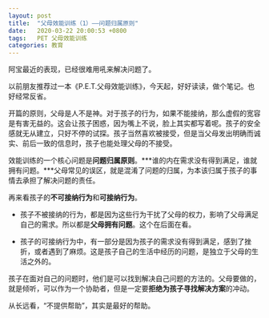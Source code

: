 ```yaml
---
layout: post
title:  "父母效能训练（1）——问题归属原则"
date:   2020-03-22 20:00:53 +0800
tags:   PET 父母效能训练
categories: 教育
---
```


阿宝最近的表现，已经很难用吼来解决问题了。

以前朋友推荐过一本《P.E.T.父母效能训练》，今天起，好好读读，做个笔记。也好经常反省。

开篇的原则，父母是人不是神。对于孩子的行为，如果不能接纳，那么虚假的宽容是有害无益的。这会让孩子困惑，因为嘴上不说，脸上其实都写着呢。孩子的安全感就无从建立，只好不停的试探。孩子当然喜欢被接受，但是当父母发出明确而诚实、前后一致的信息时，孩子也能处理父母的不接受。

效能训练的一个核心问题是**问题归属原则**。***谁的内在需求没有得到满足，谁就拥有问题。***父母常见的误区，就是混淆了问题的归属，为本该归属于孩子的事情去承担了解决问题的责任。

再来看孩子的**不可接纳行为**和**可接纳行为**。

+ 孩子不被接纳的行为，都是因为这些行为干扰了父母的权力，影响了父母满足自己的需求。所以都是**父母拥有问题**。这个在后面在看。

+ 孩子的可接纳行为中，有一部分是因为孩子的需求没有得到满足，感到了挫折，或者遇到了麻烦。这是孩子自己的生活中经历的问题，是独立于父母的生活之外的。

孩子在面对自己的问题时，他们是可以找到解决自己问题的方法的。父母要做的，就是倾听，可以作为一个协助者，但是一定要**拒绝为孩子寻找解决方案**的冲动。

从长远看，“不提供帮助”，其实是最好的帮助。